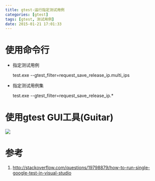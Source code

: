 ```yaml
---
title: gtest-运行指定测试用例
categories: [gtest]
tags: [gtest, 测试用例]
date: 2015-01-21 17:01:33
---
```


# 使用命令行

-   指定测试用例

    test.exe --gtest_filter=request_save_release_ip.multi_ips

-   指定测试用例集

    test.exe --gtest_filter=request_save_release_ip.*

# 使用gtest GUI工具(Guitar)

![](/img/gtest-运行指定测试用例-01.png)

# 参考

1.  <http://stackoverflow.com/questions/19798879/how-to-run-single-google-test-in-visual-studio>
